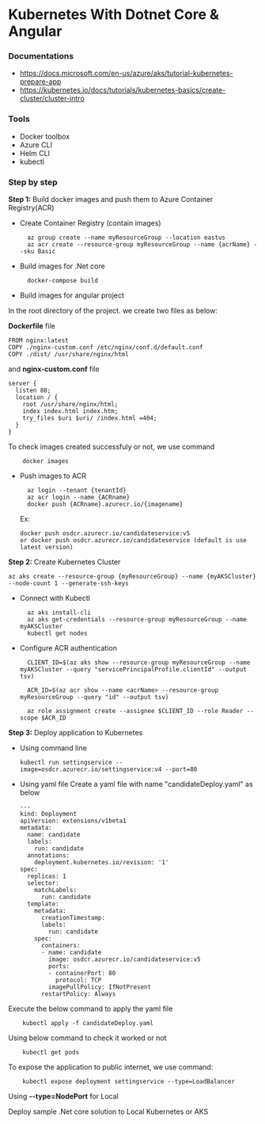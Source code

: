 # Kubernetes With Dotnet Core & Angular

### Documentations
- https://docs.microsoft.com/en-us/azure/aks/tutorial-kubernetes-prepare-app 
- https://kubernetes.io/docs/tutorials/kubernetes-basics/create-cluster/cluster-intro


### Tools
- Docker toolbox
- Azure CLI
- Helm CLI
- kubectl

### Step by step

**Step 1:** Build docker images and push them to Azure Container Registry(ACR)
- Create Container Registry (contain images)

		az group create --name myResourceGroup --location eastus    
		az acr create --resource-group myResourceGroup --name {acrName} --sku Basic

- Build images for .Net core
	
    	docker-compose build

- Build images for angular project

In the root directory of the project. we create two files as below:

**Dockerfile** file

    FROM nginx:latest
    COPY ./nginx-custom.conf /etc/nginx/conf.d/default.conf
    COPY ./dist/ /usr/share/nginx/html
    
and **nginx-custom.conf** file

    server {
      listen 80;
      location / {
        root /usr/share/nginx/html;
        index index.html index.htm;
        try_files $uri $uri/ /index.html =404;
      }
    }

To check images created successfuly or not, we use command

		docker images

- Push images to ACR

		az login --tenant {tenantId}
        az acr login --name {ACRname}                
    	docker push {ACRname}.azurecr.io/{imagename}
    
    Ex: 
    
      docker push osdcr.azurecr.io/candidateservice:v5
      or docker push osdcr.azurecr.io/candidateservice (default is use latest version)

**Step 2:** Create Kubernetes Cluster

	az aks create --resource-group {myResourceGroup} --name {myAKSCluster} --node-count 1 --generate-ssh-keys

- Connect with Kubectl


        az aks install-cli
        az aks get-credentials --resource-group myResourceGroup --name myAKSCluster
        kubectl get nodes

- Configure ACR authentication

		CLIENT_ID=$(az aks show --resource-group myResourceGroup --name myAKSCluster --query "servicePrincipalProfile.clientId" --output tsv)
        
		ACR_ID=$(az acr show --name <acrName> --resource-group myResourceGroup --query "id" --output tsv)
        
        az role assignment create --assignee $CLIENT_ID --role Reader --scope $ACR_ID


**Step 3:** Deploy application to Kubernetes

- Using command line

      kubectl run settingservice --image=osdcr.azurecr.io/settingservice:v4 --port=80
      
- Using yaml file
Create a yaml file with name "candidateDeploy.yaml" as below

      ---
      kind: Deployment
      apiVersion: extensions/v1beta1
      metadata:
        name: candidate
        labels:
          run: candidate
        annotations:
          deployment.kubernetes.io/revision: '1'
      spec:
        replicas: 1
        selector:
          matchLabels:
            run: candidate
        template:
          metadata:
            creationTimestamp: 
            labels:
              run: candidate
          spec:
            containers:
            - name: candidate
              image: osdcr.azurecr.io/candidateservice:v5
              ports:
              - containerPort: 80
                protocol: TCP
              imagePullPolicy: IfNotPresent
            restartPolicy: Always

Execute the below command to apply the yaml file

		kubectl apply -f candidateDeploy.yaml

Using below command to check it worked or not

		kubectl get pods
        
To expose the application to public internet, we use command: 
		
        kubectl expose deployment settingservice --type=LoadBalancer

Using **--type=NodePort** for Local

Deploy sample .Net core solution to Local Kubernetes or AKS
